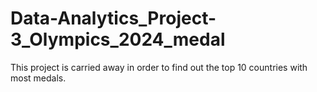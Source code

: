 # Data-Analytics_Project-3_Olympics_2024_medal
This project is carried away in order to find out the top 10 countries with most medals.

